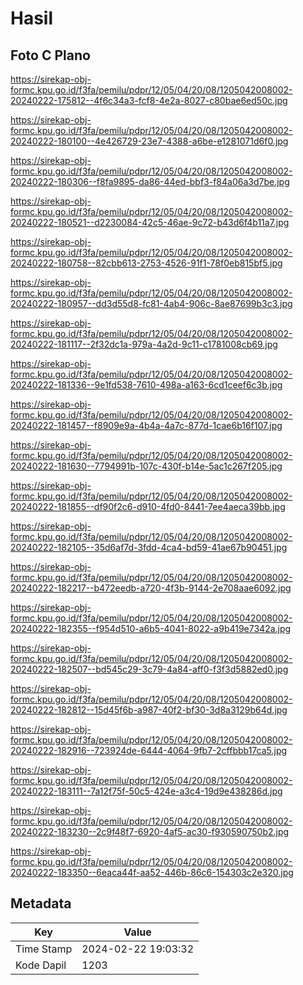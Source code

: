 # Hasil

## Foto C Plano

https://sirekap-obj-formc.kpu.go.id/f3fa/pemilu/pdpr/12/05/04/20/08/1205042008002-20240222-175812--4f6c34a3-fcf8-4e2a-8027-c80bae6ed50c.jpg

https://sirekap-obj-formc.kpu.go.id/f3fa/pemilu/pdpr/12/05/04/20/08/1205042008002-20240222-180100--4e426729-23e7-4388-a6be-e1281071d6f0.jpg

https://sirekap-obj-formc.kpu.go.id/f3fa/pemilu/pdpr/12/05/04/20/08/1205042008002-20240222-180306--f8fa9895-da86-44ed-bbf3-f84a06a3d7be.jpg

https://sirekap-obj-formc.kpu.go.id/f3fa/pemilu/pdpr/12/05/04/20/08/1205042008002-20240222-180521--d2230084-42c5-46ae-9c72-b43d6f4b11a7.jpg

https://sirekap-obj-formc.kpu.go.id/f3fa/pemilu/pdpr/12/05/04/20/08/1205042008002-20240222-180758--82cbb613-2753-4526-91f1-78f0eb815bf5.jpg

https://sirekap-obj-formc.kpu.go.id/f3fa/pemilu/pdpr/12/05/04/20/08/1205042008002-20240222-180957--dd3d55d8-fc81-4ab4-906c-8ae87699b3c3.jpg

https://sirekap-obj-formc.kpu.go.id/f3fa/pemilu/pdpr/12/05/04/20/08/1205042008002-20240222-181117--2f32dc1a-979a-4a2d-9c11-c1781008cb69.jpg

https://sirekap-obj-formc.kpu.go.id/f3fa/pemilu/pdpr/12/05/04/20/08/1205042008002-20240222-181336--9e1fd538-7610-498a-a163-6cd1ceef6c3b.jpg

https://sirekap-obj-formc.kpu.go.id/f3fa/pemilu/pdpr/12/05/04/20/08/1205042008002-20240222-181457--f8909e9a-4b4a-4a7c-877d-1cae6b16f107.jpg

https://sirekap-obj-formc.kpu.go.id/f3fa/pemilu/pdpr/12/05/04/20/08/1205042008002-20240222-181630--7794991b-107c-430f-b14e-5ac1c267f205.jpg

https://sirekap-obj-formc.kpu.go.id/f3fa/pemilu/pdpr/12/05/04/20/08/1205042008002-20240222-181855--df90f2c6-d910-4fd0-8441-7ee4aeca39bb.jpg

https://sirekap-obj-formc.kpu.go.id/f3fa/pemilu/pdpr/12/05/04/20/08/1205042008002-20240222-182105--35d6af7d-3fdd-4ca4-bd59-41ae67b90451.jpg

https://sirekap-obj-formc.kpu.go.id/f3fa/pemilu/pdpr/12/05/04/20/08/1205042008002-20240222-182217--b472eedb-a720-4f3b-9144-2e708aae6092.jpg

https://sirekap-obj-formc.kpu.go.id/f3fa/pemilu/pdpr/12/05/04/20/08/1205042008002-20240222-182355--f954d510-a6b5-4041-8022-a9b419e7342a.jpg

https://sirekap-obj-formc.kpu.go.id/f3fa/pemilu/pdpr/12/05/04/20/08/1205042008002-20240222-182507--bd545c29-3c79-4a84-aff0-f3f3d5882ed0.jpg

https://sirekap-obj-formc.kpu.go.id/f3fa/pemilu/pdpr/12/05/04/20/08/1205042008002-20240222-182812--15d45f6b-a987-40f2-bf30-3d8a3129b64d.jpg

https://sirekap-obj-formc.kpu.go.id/f3fa/pemilu/pdpr/12/05/04/20/08/1205042008002-20240222-182916--723924de-6444-4064-9fb7-2cffbbb17ca5.jpg

https://sirekap-obj-formc.kpu.go.id/f3fa/pemilu/pdpr/12/05/04/20/08/1205042008002-20240222-183111--7a12f75f-50c5-424e-a3c4-19d9e438286d.jpg

https://sirekap-obj-formc.kpu.go.id/f3fa/pemilu/pdpr/12/05/04/20/08/1205042008002-20240222-183230--2c9f48f7-6920-4af5-ac30-f930590750b2.jpg

https://sirekap-obj-formc.kpu.go.id/f3fa/pemilu/pdpr/12/05/04/20/08/1205042008002-20240222-183350--6eaca44f-aa52-446b-86c6-154303c2e320.jpg


## Metadata

| Key        | Value               |
| ---------- | ------------------- |
| Time Stamp | 2024-02-22 19:03:32 |
| Kode Dapil | 1203                |



